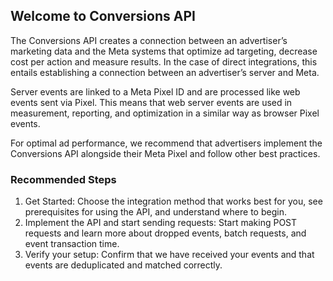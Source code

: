 <meta name="facebook-domain-verification" content="xlpdk8aohxm8izjnf3m18dzqby7wl2" />
<!-- Meta Pixel Code -->
<script>
!function(f,b,e,v,n,t,s)
{if(f.fbq)return;n=f.fbq=function(){n.callMethod?
n.callMethod.apply(n,arguments):n.queue.push(arguments)};
if(!f._fbq)f._fbq=n;n.push=n;n.loaded=!0;n.version='2.0';
n.queue=[];t=b.createElement(e);t.async=!0;
t.src=v;s=b.getElementsByTagName(e)[0];
s.parentNode.insertBefore(t,s)}(window, document,'script',
'https://connect.facebook.net/en_US/fbevents.js');
fbq('init', '1411564109272155');
fbq('track', 'PageView');
</script>
<noscript><img height="1" width="1" style="display:none"
src="https://www.facebook.com/tr?id=1411564109272155&ev=PageView&noscript=1"
/></noscript>
<!-- End Meta Pixel Code -->

## Welcome to Conversions API


The Conversions API creates a connection between an advertiser’s marketing data and the Meta systems that optimize ad targeting, decrease cost per action and measure results. In the case of direct integrations, this entails establishing a connection between an advertiser’s server and Meta.

Server events are linked to a Meta Pixel ID and are processed like web events sent via Pixel. This means that web server events are used in measurement, reporting, and optimization in a similar way as browser Pixel events.

For optimal ad performance, we recommend that advertisers implement the Conversions API alongside their Meta Pixel and follow other best practices.


### Recommended Steps


1. Get Started: Choose the integration method that works best for you, see prerequisites for using the API, and understand where to begin.
2. Implement the API and start sending requests: Start making POST requests and learn more about dropped events, batch requests, and event transaction time.
3. Verify your setup: Confirm that we have received your events and that events are deduplicated and matched correctly.
